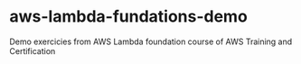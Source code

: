 # aws-lambda-fundations-demo
Demo exercicies from AWS Lambda foundation course of AWS Training  and Certification
